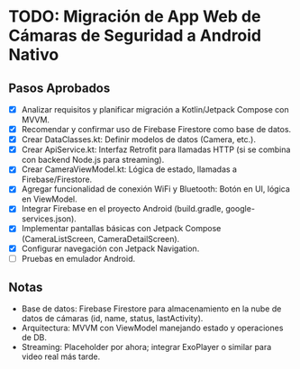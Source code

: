 # TODO: Migración de App Web de Cámaras de Seguridad a Android Nativo

## Pasos Aprobados
- [x] Analizar requisitos y planificar migración a Kotlin/Jetpack Compose con MVVM.
- [x] Recomendar y confirmar uso de Firebase Firestore como base de datos.
- [x] Crear DataClasses.kt: Definir modelos de datos (Camera, etc.).
- [x] Crear ApiService.kt: Interfaz Retrofit para llamadas HTTP (si se combina con backend Node.js para streaming).
- [x] Crear CameraViewModel.kt: Lógica de estado, llamadas a Firebase/Firestore.
- [x] Agregar funcionalidad de conexión WiFi y Bluetooth: Botón en UI, lógica en ViewModel.
- [x] Integrar Firebase en el proyecto Android (build.gradle, google-services.json).
- [x] Implementar pantallas básicas con Jetpack Compose (CameraListScreen, CameraDetailScreen).
- [x] Configurar navegación con Jetpack Navigation.
- [ ] Pruebas en emulador Android.

## Notas
- Base de datos: Firebase Firestore para almacenamiento en la nube de datos de cámaras (id, name, status, lastActivity).
- Arquitectura: MVVM con ViewModel manejando estado y operaciones de DB.
- Streaming: Placeholder por ahora; integrar ExoPlayer o similar para video real más tarde.
